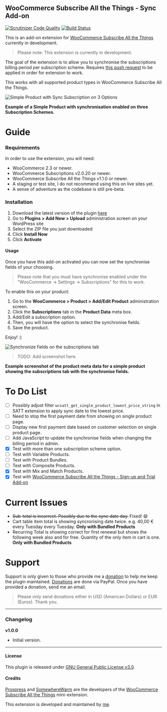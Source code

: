 ## WooCommerce Subscribe All the Things - Sync Add-on

[![Scrutinizer Code Quality](https://scrutinizer-ci.com/g/seb86/woocommerce-subscribe-all-the-things-sync-add-on/badges/quality-score.png?b=master)](https://scrutinizer-ci.com/g/seb86/woocommerce-subscribe-all-the-things-sync-add-on/?branch=master) [![Build Status](https://scrutinizer-ci.com/g/seb86/woocommerce-subscribe-all-the-things-sync-add-on/badges/build.png?b=master)](https://scrutinizer-ci.com/g/seb86/woocommerce-subscribe-all-the-things-sync-add-on/build-status/master)

This is an add-on extension for [WooCommerce Subscribe All the Things](https://github.com/Prospress/woocommerce-subscribe-all-the-things) currently in development.

> Please note: This extension is currently in development.

The goal of the extension is to allow you to synchronise the subscriptions billing period per subscription scheme. Requires [this push request](https://github.com/Prospress/woocommerce-subscriptions/pull/1630) to be applied in order for extension to work.

This works with all supported product types in WooCommerce Subscribe All the Things.

![Simple Product with Sync Subscription on 3 Options](https://cldup.com/p2wenYwm0K.png)

**Example of a Simple Product with synchronisation enabled on three Subscription Schemes.**

# Guide

### Requirements

In order to use the extension, you will need:

* WooCommerce 2.3 or newer.
* WooCommerce Subscriptions v2.0.20 or newer.
* WooCommerce Subscribe All the Things v1.1.0 or newer.
* A staging or test site, I do not recommend using this on live sites yet.
* A sense of adventure as the codebase is still pre-beta.

### Installation

1. Download the latest version of the plugin [here](https://github.com/seb86/woocommerce-subscribe-all-the-things-sync-add-on/archive/master.zip)
2. Go to **Plugins > Add New > Upload** administration screen on your WordPress site
3. Select the ZIP file you just downloaded
4. Click **Install Now**
5. Click **Activate**

#### Usage

Once you have this add-on activated you can now set the synchronise fields of your choosing.

> Please note that you must have synchronise enabled under the "WooCommerce -> Settings -> Subscriptions" for this to work.

To enable this on your product:

1. Go to the **WooCommerce > Product > Add/Edit Product** administration screen.
2. Click the **Subscriptions** tab in the **Product Data** meta box.
3. Add/Edit a subscription option.
4. Then, you will have the option to select the synchronise fields.
5. Save the product.

Enjoy! :)

![Synchronize fields on the subscriptions tab]()

> TODO: Add screenshot here.

**Example screenshot of the product meta data for a simple product showing the subscriptions tab with the synchronise fields.**

# To Do List
* [ ] Possibly adjust filter `wcsatt_get_single_product_lowest_price_string` in SATT extension to apply sync date to the lowest price.
* [ ] Need to stop the first payment date from showing on single product page.
* [ ] Display new first payment date based on customer selection on single product page.
* [ ] Add JavaScript to update the synchronise fields when changing the billing period in admin.
* [x] Test with more than one subscription scheme option.
* [ ] Test with Variable Products.
* [ ] Test with Product Bundles.
* [ ] Test with Composite Products.
* [x] Test with Mix and Match Products.
* [x] Test with [WooCommerce Subscribe All the Things - Sign-up and Trial Add-on](https://github.com/seb86/woocommerce-subscribe-to-all-the-things-signup-trial-add-on)

# Current Issues
* ~~Sub-total is incorrect. Possibly due to the sync date day.~~ Fixed! :smile:
* Cart table item total is showing syncronising date twice. e.g. 40,00 € every Tuesday every Tuesday. **Only with Bundled Products**
* Recurring Total is showing correct for first renewal but shows the following week also and for free. Quantity of the only item in cart is one. **Only with Bundled Products**

# Support
Support is only given to those who provide me a [donation](https://www.paypal.me/CodeBreaker) to help me keep the plugin maintained. [Donations](https://www.paypal.me/CodeBreaker) are done via PayPal. Once you have provided a donation, send me an email.

> Please only send donations either in USD (American Dollars) or EUR (Euros). Thank you.

---

### Changelog

**v1.0.0**
* Initial version.

---

#### License

This plugin is released under [GNU General Public License v3.0](http://www.gnu.org/licenses/gpl-3.0.html).

#### Credits
[Prospress](http://prospress.com/) and [SomewhereWarm](http://www.somewherewarm.net/) are the developers of the [WooCommerce Subscribe All the Things](https://github.com/Prospress/woocommerce-subscribe-all-the-things) mini-extension.

This extension is developed and maintained by [me](https://sebastiendumont.com).
